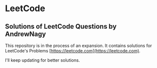 # LeetCode
## Solutions of LeetCode Questions by AndrewNagy

This repository is in the process of an expansion. It contains solutions for LeetCode's Problems [https://leetcode.com](https://leetcode.com).

I'll keep updating for better solutions.
  
